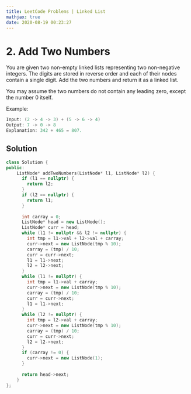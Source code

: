 ```yaml
---
title: LeetCode Problems | Linked List
mathjax: true
date: 2020-08-19 00:23:27
---
```


# 2. Add Two Numbers
You are given two non-empty linked lists representing two non-negative integers. The digits are stored in reverse order and each of their nodes contain a single digit. Add the two numbers and return it as a linked list.

<!-- more -->
You may assume the two numbers do not contain any leading zero, except the number 0 itself.

Example:
```C++
Input: (2 -> 4 -> 3) + (5 -> 6 -> 4)
Output: 7 -> 0 -> 8
Explanation: 342 + 465 = 807.
```
## Solution
```C++
class Solution {
public:
    ListNode* addTwoNumbers(ListNode* l1, ListNode* l2) {
      if (l1 == nullptr) {
        return l2;
      }
      if (l2 == nullptr) {
        return l1;
      }
      
      int carray = 0;
      ListNode* head = new ListNode();
      ListNode* curr = head;
      while (l1 != nullptr && l2 != nullptr) {
        int tmp = l1->val + l2->val + carray;
        curr->next = new ListNode(tmp % 10);
        carray = (tmp) / 10;
        curr = curr->next;
        l1 = l1->next;
        l2 = l2->next;
      }
      while (l1 != nullptr) {
        int tmp = l1->val + carray;
        curr->next = new ListNode(tmp % 10);
        carray = (tmp) / 10;
        curr = curr->next;
        l1 = l1->next;
      }
      while (l2 != nullptr) {
        int tmp = l2->val + carray;
        curr->next = new ListNode(tmp % 10);
        carray = (tmp) / 10;
        curr = curr->next;
        l2 = l2->next;
      }
      if (carray != 0) {
        curr->next = new ListNode(1);
      }
      
      return head->next;
    }
};
```

